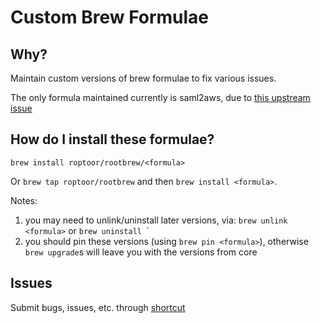 # Custom Brew Formulae
## Why?
Maintain custom versions of brew formulae to fix various issues.

The only formula maintained currently is saml2aws, due to [this upstream issue](https://github.com/Versent/saml2aws/issues/1077)

## How do I install these formulae?

`brew install roptoor/rootbrew/<formula>`

Or `brew tap roptoor/rootbrew` and then `brew install <formula>`.

Notes:
1. you may need to unlink/uninstall later versions, via: `brew unlink <formula>` or `brew uninstall `<formula>`
2. you should pin these versions (using `brew pin <formula>`), otherwise `brew upgrade`s will leave you with the versions from core

## Issues
Submit bugs, issues, etc. through [shortcut](https://app.shortcut.com/joinroot/)
